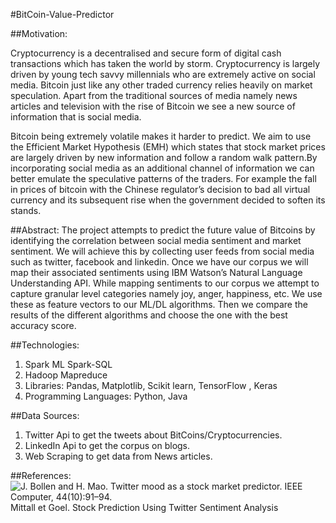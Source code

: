 
#BitCoin-Value-Predictor


##Motivation:

Cryptocurrency is a decentralised and secure form of digital cash transactions which has taken the 
world by storm. Cryptocurrency is largely driven by young tech savvy millennials who are extremely active on social media. Bitcoin just like any other traded currency relies heavily on market speculation. Apart from the traditional sources of media namely news articles and television with the rise of Bitcoin we see a new source of information that is social media. 

Bitcoin being extremely volatile makes it harder to predict. We aim to use the Efficient Market Hypothesis (EMH) which states that stock market prices are largely driven by new information and follow a random walk pattern.By incorporating social media as  an additional channel of information we can better emulate the speculative patterns of the traders. For example the fall in prices of bitcoin with the Chinese regulator’s decision to bad all virtual currency and its subsequent rise when the government decided to soften its stands.

##Abstract: 
The project attempts to predict the future value of Bitcoins by identifying the correlation between social media sentiment and market sentiment. We will achieve this by collecting user feeds from social media such as twitter, facebook and linkedin. Once we have our corpus we will map their associated sentiments using IBM Watson’s Natural Language Understanding API. While mapping sentiments to our corpus we attempt to capture granular level categories namely joy, anger, happiness, etc. We use these as feature vectors to our ML/DL algorithms. Then we compare the results of the different algorithms and choose the one with the best accuracy score.

##Technologies:
1. Spark ML Spark-SQL
2. Hadoop Mapreduce
3. Libraries: Pandas, Matplotlib, Scikit learn, TensorFlow , Keras
4. Programming Languages: Python, Java

##Data Sources:
1. Twitter Api to get the tweets about BitCoins/Cryptocurrencies.
2. LinkedIn Api to get the corpus on blogs.
3. Web Scraping to get data from News articles.


##References:
 ![J. Bollen and H. Mao. Twitter mood as a stock market predictor. IEEE Computer, 44(10):91–94.](http://dataconomy.com/2014/07/bitcoin-big-data-can-predict-future-value-virtual-currency "Mittall et Goel. Stock Prediction Using Twitter Sentiment Analysis")Mittall et Goel. Stock Prediction Using Twitter Sentiment Analysis

